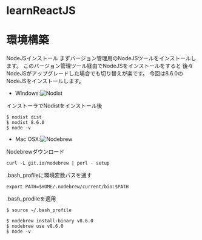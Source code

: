 # learnReactJS

# 環境構築

NodeJSインストール
まずバージョン管理用のNodeJSツールをインストールします。
このバージョン管理ツール経由でNodeJSをインストールをすると
後々NodeJSがアップグレードした場合でも切り替えが楽です。
今回は8.6.0のNodeJSをインストールします。

* Windows:![Nodist](https://github.com/marcelklehr/nodist)

インストーラでNodistをインストール後

```
$ nodist dist
$ nodist 8.6.0
$ node -v
```

* Mac OSX:![Nodebrew](https://github.com/hokaccha/nodebrew)

Nodebrewダウンロード

```
curl -L git.io/nodebrew | perl - setup
```

.bash_profileに環境変数パスを通す

```.bash_profile
export PATH=$HOME/.nodebrew/current/bin:$PATH
```

.bash_prodileを適用

```
$ source ~/.bash_profile
```

```
$ nodebrew install-binary v8.6.0
$ nodebrew use v8.6.0
$ node -v
```